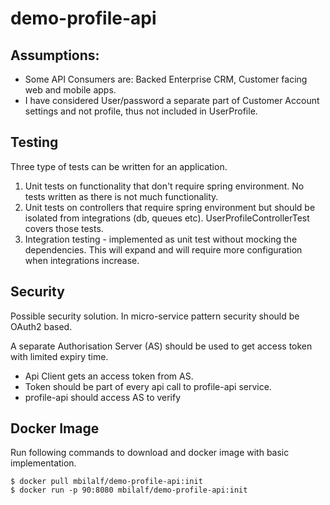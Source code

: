 # demo-profile-api

## Assumptions:
- Some API Consumers are: Backed Enterprise CRM, Customer facing web and mobile apps.
- I have considered User/password a separate part of Customer Account settings and not profile, thus not included in UserProfile.

## Testing

Three type of tests can be written for an application.
1. Unit tests on functionality that don't require spring environment. No tests written as there is not much functionality.
2. Unit tests on controllers that require spring environment but should be isolated from integrations (db, queues etc).
UserProfileControllerTest covers those tests.
3. Integration testing - implemented as unit test without mocking the dependencies. This will expand and will require more
configuration when integrations increase.


## Security
Possible security solution. In micro-service pattern security should be OAuth2 based.

A separate Authorisation Server (AS) should be used to get access token with limited expiry time.

- Api Client gets an access token from AS.
- Token should be part of every api call to profile-api service.
- profile-api should access AS to verify

## Docker Image
Run following commands to download and docker image with basic implementation.
```
$ docker pull mbilalf/demo-profile-api:init
$ docker run -p 90:8080 mbilalf/demo-profile-api:init
```
